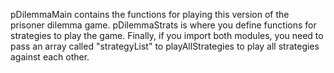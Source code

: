 pDilemmaMain contains the functions for playing this version of the prisoner dilemma game. pDilemmaStrats is where you define functions for strategies to play the game. Finally, if you import both modules, you need to pass an array called "strategyList" to playAllStrategies to play all strategies against each other.
